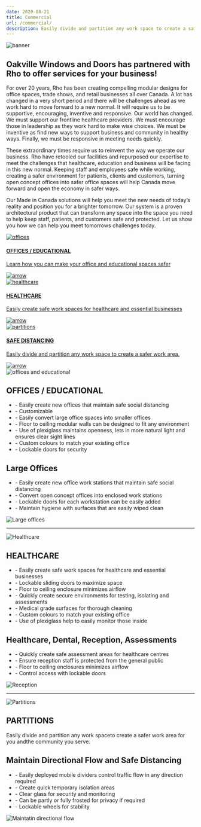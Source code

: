 ```yaml
---
date: 2020-08-21
title: Commercial
url: /commercial/
description: Easily divide and partition any work space to create a safer work area. Our system is a proven architectural product that can transform any space into the space you need to help keep staff, patients, and customers safe and protected. 
---
```

<div class="content container">
    <div id="banner">
        <img alt="banner" src="/img/commercialBanner.png" />
    </div>
    <div id="commercial">
        <h2>Oakville Windows and Doors has partnered with Rho to offer services for your business!</h2>
        <p>
            For over 20 years, Rho has been creating compelling modular designs for office spaces, trade
            shows, and retail businesses all over Canada. A lot has changed in a very short period and there will
            be challenges ahead as we work hard to move forward to a new normal. It will require us to be
            supportive, encouraging, inventive and responsive. Our world has changed. We must support our
            frontline healthcare providers. We must encourage those in leadership as they work hard to make
            wise choices. We must be inventive as find new ways to support business and community in healthy
            ways. Finally, we must be responsive in meeting needs quickly.
        </p>
        <p>
            These extraordinary times require us to reinvent the way we operate our business. Rho have retooled
            our facilities and repurposed our expertise to meet the challenges that healthcare, education and
            business will be facing in this new normal. Keeping staff and employees safe while working, creating
            a safer environment for patients, clients and customers, turning open concept offices into safer
            office spaces will help Canada move forward and open the economy in safer ways.
        </p>
        <p>
            Our Made in Canada solutions will help you meet the new needs of today’s reality and position you
            for a brighter tomorrow. Our system is a proven architectural product that can transform any space
            into the space you need to help keep staff, patients, and customers safe and protected. Let us show
            you how we can help you meet tomorrows challenges today.
        </p>
    </div>
    <div id="commercialServices">
        <a href="" class="types" id="officeServices">
            <div>
                <img alt="offices" src="/img/officeSpace.png"/>
            </div> 
            <div>
                <h4 class="Services">OFFICES / EDUCATIONAL</h4>
                <p>Learn how you can make your office and educational spaces safer</p>
            </div>
            <img alt="arrow" class="downArrow" src="/img/arrowGrey.png" />
        </a>
        <a href="" class="types" id="healthCareServices">
            <div>
                <img alt="healthcare" src="/img/healthcare.png"/>
            </div> 
            <div>
                <h4 class="Services">HEALTHCARE</h4>
                <p>Easily create safe work spaces for healthcare and essential businesses</p>
            </div>
            <img alt="arrow" class="downArrow" src="/img/arrowGrey.png" />
        </a>
        <a href="" class="types" id="cubicleServices">
            <div>
                <img alt="partitions" src="/img/cubicle.png"/>
            </div> 
            <div>
                <h4 class="Services">SAFE DISTANCING</h4>
                <p>Easily divide and partition any work space to create a safer work area.</p>
            </div>
            <img alt="arrow" class="downArrow" src="/img/arrowGrey.png" />
        </a>
    </div>
    <div id="commercialContainer">
        <div class="commercialSection">
            <div class="floatLeft">
                <img alt="offices and educational" src="/img/officesEducational.png">
            </div>
            <div class="floatRight details">
                <h2>OFFICES / EDUCATIONAL</h2>
                <ul>
                    <li>- Easily create new offices that maintain safe social distancing</li>
                    <li>- Customizable</li>
                    <li>- Easily convert large office spaces into smaller offices</li>
                    <li>- Floor to ceiling modular walls can be designed to fit any environment</li>
                    <li>- Use of plexiglass maintains openness, lets in more natural light and ensures clear sight lines</li>
                    <li>- Custom colours to match your existing office</li>
                    <li>- Lockable doors for security</li>
                </ul>
            </div>
        </div>
        <div class="commercialSection">
            <div class="floatLeft details">
                <h2>Large Offices</h2>
                <ul>
                    <li>- Easily create new office work stations that maintain safe social distancing</li>
                    <li>- Convert open concept offices into enclosed work stations</li>
                    <li>- Lockable doors for each workstation can be easily added</li>
                    <li>- Maintain hygiene with surfaces that are easily wiped clean</li>
                </ul>
            </div>
            <div class="floatRight">
                <img alt="Large offices" src="/img/largeOffices.png">
            </div>
        </div>
        <hr />
        <div class="commercialSection">
            <div class="floatLeft">
                <img alt="Healthcare" src="/img/healthcareSpaces.png">
            </div>
            <div class="floatRight details">
                <h2>HEALTHCARE</h2>
                <ul>
                    <li>- Easily create safe work spaces for healthcare and essential businesses</li>
                    <li>- Lockable sliding doors to maximize space</li>
                    <li>- Floor to ceiling enclosure minimizes airflow</li>
                    <li>- Quickly create secure environments for testing, isolating and assessments</li>
                    <li>- Medical grade surfaces for thorough cleaning</li>
                    <li>- Custom colours to match your existing office</li>
                    <li>- Use of plexiglass help to easily monitor those inside</li>
                </ul>
            </div>
        </div>
        <div class="commercialSection">
            <div class="floatLeft details">
                <h2>Healthcare, Dental, Reception, Assessments</h2>
                <ul>
                    <li>- Quickly create safe assessment areas for healthcare centres</li>
                    <li>- Ensure reception staff is protected from the general public</li>
                    <li>- Floor to ceiling enclosures minimizes airflow</li>
                    <li>- Control access with lockable doors</li>
                </ul>
            </div>
            <div class="floatRight">
                <img alt="Reception" src="/img/receptionAreas.png">
            </div>
        </div>
        <hr />
        <div class="commercialSection">
            <div class="floatLeft">
                <img alt="Partitions" src="/img/partitionOffices.png">
            </div>
            <div class="floatRight details">
                <h2>PARTITIONS</h2>
                <p>Easily divide and partition any work spaceto create a safer work area for you andthe community you serve.</p>
            </div>
        </div>
        <div class="commercialSection">
            <div class="floatLeft details">
                <h2>Maintain Directional Flow and Safe Distancing</h2>
                <ul>
                    <li>- Easily deployed mobile dividers control traffic flow in any direction required</li>
                    <li>- Create quick temporary isolation areas</li>
                    <li>- Clear glass for security and monitoring</li>
                    <li>- Can be partly or fully frosted for privacy if required</li>
                    <li>- Lockable wheels for stability</li>
                </ul>
            </div>
            <div class="floatRight">
                <img alt="Maintatin directional flow" src="/img/maintainFlow.png">
            </div>
        </div>
    </div>
</div>
